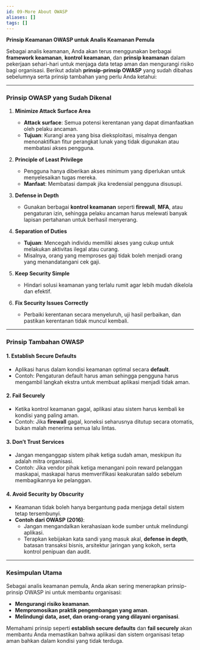```yaml
---
id: 09-More About OWASP
aliases: []
tags: []
---
```


**Prinsip Keamanan OWASP untuk Analis Keamanan Pemula**

Sebagai analis keamanan, Anda akan terus menggunakan berbagai **framework keamanan**, **kontrol keamanan**, dan **prinsip keamanan** dalam pekerjaan sehari-hari untuk menjaga data tetap aman dan mengurangi risiko bagi organisasi. Berikut adalah **prinsip-prinsip OWASP** yang sudah dibahas sebelumnya serta prinsip tambahan yang perlu Anda ketahui:

---

### **Prinsip OWASP yang Sudah Dikenal**

1. **Minimize Attack Surface Area**

   - **Attack surface**: Semua potensi kerentanan yang dapat dimanfaatkan oleh pelaku ancaman.
   - **Tujuan**: Kurangi area yang bisa dieksploitasi, misalnya dengan menonaktifkan fitur perangkat lunak yang tidak digunakan atau membatasi akses pengguna.

2. **Principle of Least Privilege**

   - Pengguna hanya diberikan akses minimum yang diperlukan untuk menyelesaikan tugas mereka.
   - **Manfaat**: Membatasi dampak jika kredensial pengguna disusupi.

3. **Defense in Depth**

   - Gunakan berbagai **kontrol keamanan** seperti **firewall**, **MFA**, atau pengaturan izin, sehingga pelaku ancaman harus melewati banyak lapisan pertahanan untuk berhasil menyerang.

4. **Separation of Duties**

   - **Tujuan**: Mencegah individu memiliki akses yang cukup untuk melakukan aktivitas ilegal atau curang.
   - Misalnya, orang yang memproses gaji tidak boleh menjadi orang yang menandatangani cek gaji.

5. **Keep Security Simple**

   - Hindari solusi keamanan yang terlalu rumit agar lebih mudah dikelola dan efektif.

6. **Fix Security Issues Correctly**
   - Perbaiki kerentanan secara menyeluruh, uji hasil perbaikan, dan pastikan kerentanan tidak muncul kembali.

---

### **Prinsip Tambahan OWASP**

#### **1. Establish Secure Defaults**

- Aplikasi harus dalam kondisi keamanan optimal secara **default**.
- Contoh: Pengaturan default harus aman sehingga pengguna harus mengambil langkah ekstra untuk membuat aplikasi menjadi tidak aman.

#### **2. Fail Securely**

- Ketika kontrol keamanan gagal, aplikasi atau sistem harus kembali ke kondisi yang paling aman.
- Contoh: Jika **firewall** gagal, koneksi seharusnya ditutup secara otomatis, bukan malah menerima semua lalu lintas.

#### **3. Don’t Trust Services**

- Jangan menganggap sistem pihak ketiga sudah aman, meskipun itu adalah mitra organisasi.
- Contoh: Jika vendor pihak ketiga menangani poin reward pelanggan maskapai, maskapai harus memverifikasi keakuratan saldo sebelum membagikannya ke pelanggan.

#### **4. Avoid Security by Obscurity**

- Keamanan tidak boleh hanya bergantung pada menjaga detail sistem tetap tersembunyi.
- **Contoh dari OWASP (2016)**:
  - Jangan mengandalkan kerahasiaan kode sumber untuk melindungi aplikasi.
  - Terapkan kebijakan kata sandi yang masuk akal, **defense in depth**, batasan transaksi bisnis, arsitektur jaringan yang kokoh, serta kontrol penipuan dan audit.

---

### **Kesimpulan Utama**

Sebagai analis keamanan pemula, Anda akan sering menerapkan prinsip-prinsip OWASP ini untuk membantu organisasi:

- **Mengurangi risiko keamanan**.
- **Mempromosikan praktik pengembangan yang aman**.
- **Melindungi data, aset, dan orang-orang yang dilayani organisasi**.

Memahami prinsip seperti **establish secure defaults** dan **fail securely** akan membantu Anda memastikan bahwa aplikasi dan sistem organisasi tetap aman bahkan dalam kondisi yang tidak terduga.
